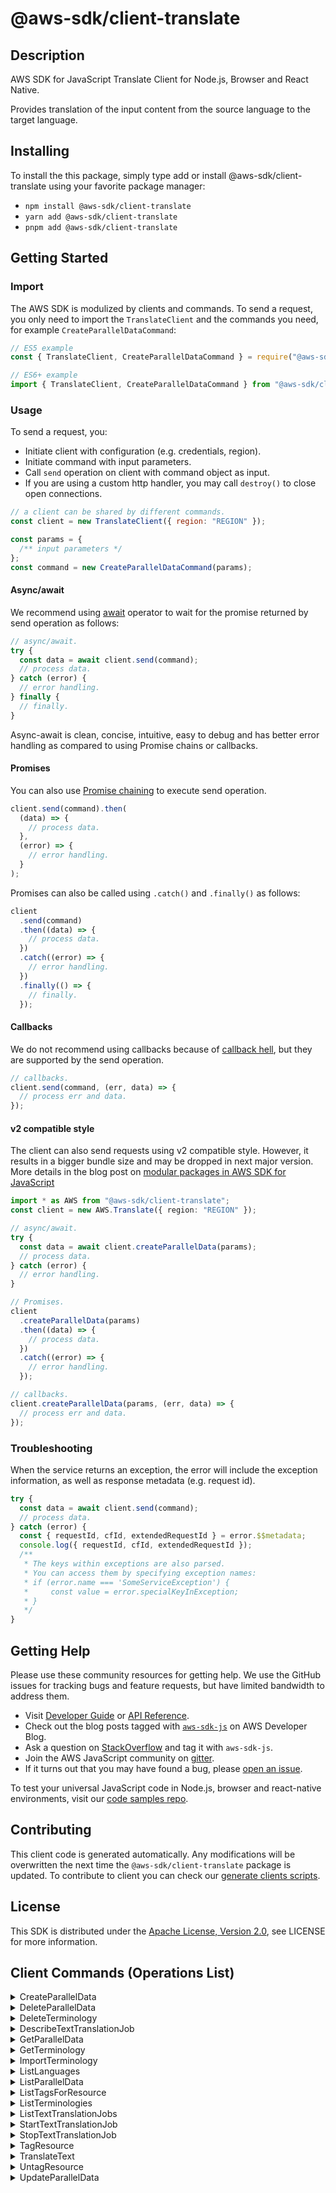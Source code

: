 <!-- generated file, do not edit directly -->

# @aws-sdk/client-translate

## Description

AWS SDK for JavaScript Translate Client for Node.js, Browser and React Native.

<p>Provides translation of the input content from the source language to the target language.</p>

## Installing

To install the this package, simply type add or install @aws-sdk/client-translate
using your favorite package manager:

- `npm install @aws-sdk/client-translate`
- `yarn add @aws-sdk/client-translate`
- `pnpm add @aws-sdk/client-translate`

## Getting Started

### Import

The AWS SDK is modulized by clients and commands.
To send a request, you only need to import the `TranslateClient` and
the commands you need, for example `CreateParallelDataCommand`:

```js
// ES5 example
const { TranslateClient, CreateParallelDataCommand } = require("@aws-sdk/client-translate");
```

```ts
// ES6+ example
import { TranslateClient, CreateParallelDataCommand } from "@aws-sdk/client-translate";
```

### Usage

To send a request, you:

- Initiate client with configuration (e.g. credentials, region).
- Initiate command with input parameters.
- Call `send` operation on client with command object as input.
- If you are using a custom http handler, you may call `destroy()` to close open connections.

```js
// a client can be shared by different commands.
const client = new TranslateClient({ region: "REGION" });

const params = {
  /** input parameters */
};
const command = new CreateParallelDataCommand(params);
```

#### Async/await

We recommend using [await](https://developer.mozilla.org/en-US/docs/Web/JavaScript/Reference/Operators/await)
operator to wait for the promise returned by send operation as follows:

```js
// async/await.
try {
  const data = await client.send(command);
  // process data.
} catch (error) {
  // error handling.
} finally {
  // finally.
}
```

Async-await is clean, concise, intuitive, easy to debug and has better error handling
as compared to using Promise chains or callbacks.

#### Promises

You can also use [Promise chaining](https://developer.mozilla.org/en-US/docs/Web/JavaScript/Guide/Using_promises#chaining)
to execute send operation.

```js
client.send(command).then(
  (data) => {
    // process data.
  },
  (error) => {
    // error handling.
  }
);
```

Promises can also be called using `.catch()` and `.finally()` as follows:

```js
client
  .send(command)
  .then((data) => {
    // process data.
  })
  .catch((error) => {
    // error handling.
  })
  .finally(() => {
    // finally.
  });
```

#### Callbacks

We do not recommend using callbacks because of [callback hell](http://callbackhell.com/),
but they are supported by the send operation.

```js
// callbacks.
client.send(command, (err, data) => {
  // process err and data.
});
```

#### v2 compatible style

The client can also send requests using v2 compatible style.
However, it results in a bigger bundle size and may be dropped in next major version. More details in the blog post
on [modular packages in AWS SDK for JavaScript](https://aws.amazon.com/blogs/developer/modular-packages-in-aws-sdk-for-javascript/)

```ts
import * as AWS from "@aws-sdk/client-translate";
const client = new AWS.Translate({ region: "REGION" });

// async/await.
try {
  const data = await client.createParallelData(params);
  // process data.
} catch (error) {
  // error handling.
}

// Promises.
client
  .createParallelData(params)
  .then((data) => {
    // process data.
  })
  .catch((error) => {
    // error handling.
  });

// callbacks.
client.createParallelData(params, (err, data) => {
  // process err and data.
});
```

### Troubleshooting

When the service returns an exception, the error will include the exception information,
as well as response metadata (e.g. request id).

```js
try {
  const data = await client.send(command);
  // process data.
} catch (error) {
  const { requestId, cfId, extendedRequestId } = error.$$metadata;
  console.log({ requestId, cfId, extendedRequestId });
  /**
   * The keys within exceptions are also parsed.
   * You can access them by specifying exception names:
   * if (error.name === 'SomeServiceException') {
   *     const value = error.specialKeyInException;
   * }
   */
}
```

## Getting Help

Please use these community resources for getting help.
We use the GitHub issues for tracking bugs and feature requests, but have limited bandwidth to address them.

- Visit [Developer Guide](https://docs.aws.amazon.com/sdk-for-javascript/v3/developer-guide/welcome.html)
  or [API Reference](https://docs.aws.amazon.com/AWSJavaScriptSDK/v3/latest/index.html).
- Check out the blog posts tagged with [`aws-sdk-js`](https://aws.amazon.com/blogs/developer/tag/aws-sdk-js/)
  on AWS Developer Blog.
- Ask a question on [StackOverflow](https://stackoverflow.com/questions/tagged/aws-sdk-js) and tag it with `aws-sdk-js`.
- Join the AWS JavaScript community on [gitter](https://gitter.im/aws/aws-sdk-js-v3).
- If it turns out that you may have found a bug, please [open an issue](https://github.com/aws/aws-sdk-js-v3/issues/new/choose).

To test your universal JavaScript code in Node.js, browser and react-native environments,
visit our [code samples repo](https://github.com/aws-samples/aws-sdk-js-tests).

## Contributing

This client code is generated automatically. Any modifications will be overwritten the next time the `@aws-sdk/client-translate` package is updated.
To contribute to client you can check our [generate clients scripts](https://github.com/aws/aws-sdk-js-v3/tree/main/scripts/generate-clients).

## License

This SDK is distributed under the
[Apache License, Version 2.0](http://www.apache.org/licenses/LICENSE-2.0),
see LICENSE for more information.

## Client Commands (Operations List)

<details>
<summary>
CreateParallelData
</summary>

[Command API Reference](https://docs.aws.amazon.com/AWSJavaScriptSDK/v3/latest/clients/client-translate/classes/createparalleldatacommand.html) / [Input](https://docs.aws.amazon.com/AWSJavaScriptSDK/v3/latest/clients/client-translate/interfaces/createparalleldatacommandinput.html) / [Output](https://docs.aws.amazon.com/AWSJavaScriptSDK/v3/latest/clients/client-translate/interfaces/createparalleldatacommandoutput.html)

</details>
<details>
<summary>
DeleteParallelData
</summary>

[Command API Reference](https://docs.aws.amazon.com/AWSJavaScriptSDK/v3/latest/clients/client-translate/classes/deleteparalleldatacommand.html) / [Input](https://docs.aws.amazon.com/AWSJavaScriptSDK/v3/latest/clients/client-translate/interfaces/deleteparalleldatacommandinput.html) / [Output](https://docs.aws.amazon.com/AWSJavaScriptSDK/v3/latest/clients/client-translate/interfaces/deleteparalleldatacommandoutput.html)

</details>
<details>
<summary>
DeleteTerminology
</summary>

[Command API Reference](https://docs.aws.amazon.com/AWSJavaScriptSDK/v3/latest/clients/client-translate/classes/deleteterminologycommand.html) / [Input](https://docs.aws.amazon.com/AWSJavaScriptSDK/v3/latest/clients/client-translate/interfaces/deleteterminologycommandinput.html) / [Output](https://docs.aws.amazon.com/AWSJavaScriptSDK/v3/latest/clients/client-translate/interfaces/deleteterminologycommandoutput.html)

</details>
<details>
<summary>
DescribeTextTranslationJob
</summary>

[Command API Reference](https://docs.aws.amazon.com/AWSJavaScriptSDK/v3/latest/clients/client-translate/classes/describetexttranslationjobcommand.html) / [Input](https://docs.aws.amazon.com/AWSJavaScriptSDK/v3/latest/clients/client-translate/interfaces/describetexttranslationjobcommandinput.html) / [Output](https://docs.aws.amazon.com/AWSJavaScriptSDK/v3/latest/clients/client-translate/interfaces/describetexttranslationjobcommandoutput.html)

</details>
<details>
<summary>
GetParallelData
</summary>

[Command API Reference](https://docs.aws.amazon.com/AWSJavaScriptSDK/v3/latest/clients/client-translate/classes/getparalleldatacommand.html) / [Input](https://docs.aws.amazon.com/AWSJavaScriptSDK/v3/latest/clients/client-translate/interfaces/getparalleldatacommandinput.html) / [Output](https://docs.aws.amazon.com/AWSJavaScriptSDK/v3/latest/clients/client-translate/interfaces/getparalleldatacommandoutput.html)

</details>
<details>
<summary>
GetTerminology
</summary>

[Command API Reference](https://docs.aws.amazon.com/AWSJavaScriptSDK/v3/latest/clients/client-translate/classes/getterminologycommand.html) / [Input](https://docs.aws.amazon.com/AWSJavaScriptSDK/v3/latest/clients/client-translate/interfaces/getterminologycommandinput.html) / [Output](https://docs.aws.amazon.com/AWSJavaScriptSDK/v3/latest/clients/client-translate/interfaces/getterminologycommandoutput.html)

</details>
<details>
<summary>
ImportTerminology
</summary>

[Command API Reference](https://docs.aws.amazon.com/AWSJavaScriptSDK/v3/latest/clients/client-translate/classes/importterminologycommand.html) / [Input](https://docs.aws.amazon.com/AWSJavaScriptSDK/v3/latest/clients/client-translate/interfaces/importterminologycommandinput.html) / [Output](https://docs.aws.amazon.com/AWSJavaScriptSDK/v3/latest/clients/client-translate/interfaces/importterminologycommandoutput.html)

</details>
<details>
<summary>
ListLanguages
</summary>

[Command API Reference](https://docs.aws.amazon.com/AWSJavaScriptSDK/v3/latest/clients/client-translate/classes/listlanguagescommand.html) / [Input](https://docs.aws.amazon.com/AWSJavaScriptSDK/v3/latest/clients/client-translate/interfaces/listlanguagescommandinput.html) / [Output](https://docs.aws.amazon.com/AWSJavaScriptSDK/v3/latest/clients/client-translate/interfaces/listlanguagescommandoutput.html)

</details>
<details>
<summary>
ListParallelData
</summary>

[Command API Reference](https://docs.aws.amazon.com/AWSJavaScriptSDK/v3/latest/clients/client-translate/classes/listparalleldatacommand.html) / [Input](https://docs.aws.amazon.com/AWSJavaScriptSDK/v3/latest/clients/client-translate/interfaces/listparalleldatacommandinput.html) / [Output](https://docs.aws.amazon.com/AWSJavaScriptSDK/v3/latest/clients/client-translate/interfaces/listparalleldatacommandoutput.html)

</details>
<details>
<summary>
ListTagsForResource
</summary>

[Command API Reference](https://docs.aws.amazon.com/AWSJavaScriptSDK/v3/latest/clients/client-translate/classes/listtagsforresourcecommand.html) / [Input](https://docs.aws.amazon.com/AWSJavaScriptSDK/v3/latest/clients/client-translate/interfaces/listtagsforresourcecommandinput.html) / [Output](https://docs.aws.amazon.com/AWSJavaScriptSDK/v3/latest/clients/client-translate/interfaces/listtagsforresourcecommandoutput.html)

</details>
<details>
<summary>
ListTerminologies
</summary>

[Command API Reference](https://docs.aws.amazon.com/AWSJavaScriptSDK/v3/latest/clients/client-translate/classes/listterminologiescommand.html) / [Input](https://docs.aws.amazon.com/AWSJavaScriptSDK/v3/latest/clients/client-translate/interfaces/listterminologiescommandinput.html) / [Output](https://docs.aws.amazon.com/AWSJavaScriptSDK/v3/latest/clients/client-translate/interfaces/listterminologiescommandoutput.html)

</details>
<details>
<summary>
ListTextTranslationJobs
</summary>

[Command API Reference](https://docs.aws.amazon.com/AWSJavaScriptSDK/v3/latest/clients/client-translate/classes/listtexttranslationjobscommand.html) / [Input](https://docs.aws.amazon.com/AWSJavaScriptSDK/v3/latest/clients/client-translate/interfaces/listtexttranslationjobscommandinput.html) / [Output](https://docs.aws.amazon.com/AWSJavaScriptSDK/v3/latest/clients/client-translate/interfaces/listtexttranslationjobscommandoutput.html)

</details>
<details>
<summary>
StartTextTranslationJob
</summary>

[Command API Reference](https://docs.aws.amazon.com/AWSJavaScriptSDK/v3/latest/clients/client-translate/classes/starttexttranslationjobcommand.html) / [Input](https://docs.aws.amazon.com/AWSJavaScriptSDK/v3/latest/clients/client-translate/interfaces/starttexttranslationjobcommandinput.html) / [Output](https://docs.aws.amazon.com/AWSJavaScriptSDK/v3/latest/clients/client-translate/interfaces/starttexttranslationjobcommandoutput.html)

</details>
<details>
<summary>
StopTextTranslationJob
</summary>

[Command API Reference](https://docs.aws.amazon.com/AWSJavaScriptSDK/v3/latest/clients/client-translate/classes/stoptexttranslationjobcommand.html) / [Input](https://docs.aws.amazon.com/AWSJavaScriptSDK/v3/latest/clients/client-translate/interfaces/stoptexttranslationjobcommandinput.html) / [Output](https://docs.aws.amazon.com/AWSJavaScriptSDK/v3/latest/clients/client-translate/interfaces/stoptexttranslationjobcommandoutput.html)

</details>
<details>
<summary>
TagResource
</summary>

[Command API Reference](https://docs.aws.amazon.com/AWSJavaScriptSDK/v3/latest/clients/client-translate/classes/tagresourcecommand.html) / [Input](https://docs.aws.amazon.com/AWSJavaScriptSDK/v3/latest/clients/client-translate/interfaces/tagresourcecommandinput.html) / [Output](https://docs.aws.amazon.com/AWSJavaScriptSDK/v3/latest/clients/client-translate/interfaces/tagresourcecommandoutput.html)

</details>
<details>
<summary>
TranslateText
</summary>

[Command API Reference](https://docs.aws.amazon.com/AWSJavaScriptSDK/v3/latest/clients/client-translate/classes/translatetextcommand.html) / [Input](https://docs.aws.amazon.com/AWSJavaScriptSDK/v3/latest/clients/client-translate/interfaces/translatetextcommandinput.html) / [Output](https://docs.aws.amazon.com/AWSJavaScriptSDK/v3/latest/clients/client-translate/interfaces/translatetextcommandoutput.html)

</details>
<details>
<summary>
UntagResource
</summary>

[Command API Reference](https://docs.aws.amazon.com/AWSJavaScriptSDK/v3/latest/clients/client-translate/classes/untagresourcecommand.html) / [Input](https://docs.aws.amazon.com/AWSJavaScriptSDK/v3/latest/clients/client-translate/interfaces/untagresourcecommandinput.html) / [Output](https://docs.aws.amazon.com/AWSJavaScriptSDK/v3/latest/clients/client-translate/interfaces/untagresourcecommandoutput.html)

</details>
<details>
<summary>
UpdateParallelData
</summary>

[Command API Reference](https://docs.aws.amazon.com/AWSJavaScriptSDK/v3/latest/clients/client-translate/classes/updateparalleldatacommand.html) / [Input](https://docs.aws.amazon.com/AWSJavaScriptSDK/v3/latest/clients/client-translate/interfaces/updateparalleldatacommandinput.html) / [Output](https://docs.aws.amazon.com/AWSJavaScriptSDK/v3/latest/clients/client-translate/interfaces/updateparalleldatacommandoutput.html)

</details>

